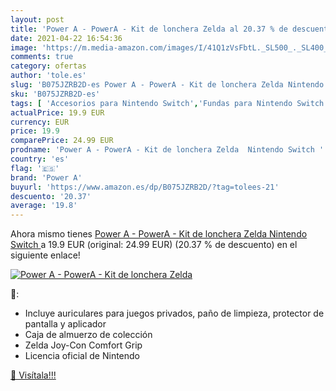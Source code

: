 ```yaml
---
layout: post
title: 'Power A - PowerA - Kit de lonchera Zelda al 20.37 % de descuento'
date: 2021-04-22 16:54:36
image: 'https://m.media-amazon.com/images/I/41Q1zVsFbtL._SL500_._SL400_.jpg'
comments: true
category: ofertas
author: 'tole.es'
slug: 'B075JZRB2D-es Power A - PowerA - Kit de lonchera Zelda Nintendo Switch'
sku: 'B075JZRB2D-es'
tags: [ 'Accesorios para Nintendo Switch','Fundas para Nintendo Switch','Fundas y almacenamiento para Nintendo Switch','Hardware y juegos para Nintendo Switch','Videojuegos','nintendo','power a', ]
actualPrice: 19.9 EUR
currency: EUR
price: 19.9
comparePrice: 24.99 EUR
prodname: 'Power A - PowerA - Kit de lonchera Zelda  Nintendo Switch '
country: 'es'
flag: '🇪🇸'
brand: 'Power A'
buyurl: 'https://www.amazon.es/dp/B075JZRB2D/?tag=tolees-21'
descuento: '20.37'
average: '19.8'
---
```


Ahora mismo tienes [Power A - PowerA - Kit de lonchera Zelda  Nintendo Switch ](https://www.amazon.es/dp/B075JZRB2D/?tag=tolees-21) a 19.9 EUR (original: 24.99 EUR) (20.37 %  de descuento) en el siguiente enlace!

[![Power A - PowerA - Kit de lonchera Zelda](https://m.media-amazon.com/images/I/41Q1zVsFbtL._SL500_._SL400_.jpg)](https://www.amazon.es/dp/B075JZRB2D/?tag=tolees-21)

🔎:

- Incluye auriculares para juegos privados, paño de limpieza, protector de pantalla y aplicador
- Caja de almuerzo de colección
- Zelda Joy-Con Comfort Grip
- Licencia oficial de Nintendo

[🛒 Visítala!!!](https://www.amazon.es/dp/B075JZRB2D/?tag=tolees-21)
